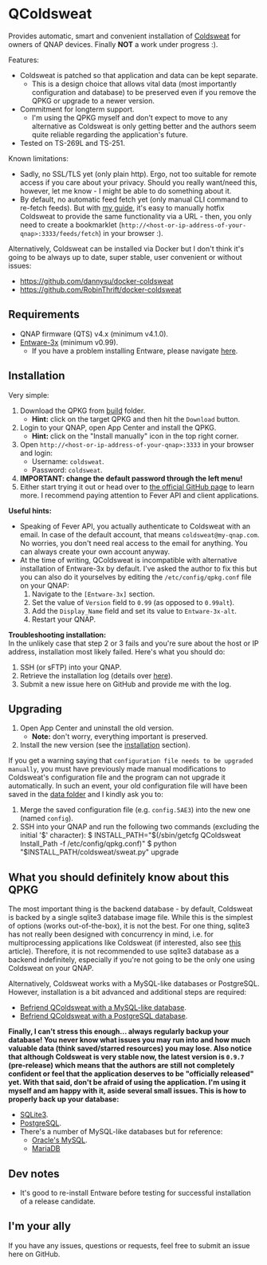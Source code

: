 # QColdsweat

Provides automatic, smart and convenient installation of [Coldsweat](https://github.com/passiomatic/coldsweat) for owners of QNAP devices. Finally __NOT__ a work under progress :).

Features:
* Coldsweat is patched so that application and data can be kept separate.
	* This is a design choice that allows vital data (most importantly configuration and database) to be preserved even if you remove the QPKG or upgrade to a newer version.
* Commitment for longterm support.
	* I'm using the QPKG myself and don't expect to move to any alternative as Coldsweat is only getting better and the authors seem quite reliable regarding the application's future.
* Tested on TS-269L and TS-251.

Known limitations:
* Sadly, no SSL/TLS yet (only plain http). Ergo, not too suitable for remote access if you care about your privacy. Should you really want/need this, however, let me know - I might be able to do something about it.
* By default, no automatic feed fetch yet (only manual CLI command to re-fetch feeds). But with [my guide](https://github.com/SkyCrawl/coldsweat-qpkg/wiki/Guide-to-patch-Coldsweat-to-provide-automatic-feed-fetch-feature-via-a-URL), it's easy to manually hotfix Coldsweat to provide the same functionality via a URL - then, you only need to create a bookmarklet (`http://<host-or-ip-address-of-your-qnap>:3333/feeds/fetch`) in your browser :).

Alternatively, Coldsweat can be installed via Docker but I don't think it's going to be always up to date, super stable, user convenient or without issues:
* <https://github.com/dannysu/docker-coldsweat>
* <https://github.com/RobinThrift/docker-coldsweat>

## Requirements

* QNAP firmware (QTS) v4.x (minimum v4.1.0).
* [Entware-3x](https://github.com/Entware-for-kernel-3x/Entware-ng-3x/wiki/Install-on-QNAP-NAS) (minimum v0.99).
	* If you have a problem installing Entware, please navigate [here](https://forum.qnap.com/viewtopic.php?t=124894).

## Installation

Very simple:

1. Download the QPKG from [build](https://github.com/qnap-pack-man/qcoldsweat/tree/master/build) folder.
    * __Hint:__ click on the target QPKG and then hit the `Download` button.
2. Login to your QNAP, open App Center and install the QPKG.
	* __Hint:__ click on the "Install manually" icon in the top right corner.
3. Open `http://<host-or-ip-address-of-your-qnap>:3333` in your browser and login:
	* Username: `coldsweat`.
	* Password: `coldsweat`.
4. __IMPORTANT: change the default password through the left menu!__
5. Either start trying it out or head over to [the official GitHub page](https://github.com/passiomatic/coldsweat) to learn more. I recommend paying attention to Fever API and client applications.

__Useful hints:__
* Speaking of Fever API, you actually authenticate to Coldsweat with an email. In case of the default account, that means `coldsweat@my-qnap.com`. No worries, you don't need real access to the email for anything. You can always create your own account anyway.
* At the time of writing, QColdsweat is incompatible with alternative installation of Entware-3x by default. I've asked the author to fix this but you can also do it yourselves by editing the `/etc/config/qpkg.conf` file on your QNAP:
	1. Navigate to the `[Entware-3x]` section.
	2. Set the value of `Version` field to `0.99` (as opposed to `0.99alt`).
	3. Add the `Display_Name` field and set its value to `Entware-3x-alt`.
	4. Restart your QNAP.

__Troubleshooting installation:__  
In the unlikely case that step 2 or 3 fails and you're sure about the host or IP address, installation most likely failed. Here's what you should do:

1. SSH (or sFTP) into your QNAP.
2. Retrieve the installation log (details over [here](https://github.com/SkyCrawl/coldsweat-qpkg/wiki)).
3. Submit a new issue here on GitHub and provide me with the log.

## Upgrading

1. Open App Center and uninstall the old version.
	* __Note:__ don't worry, everything important is preserved.
2. Install the new version (see the [installation](#installation) section).

If you get a warning saying that `configuration file needs to be upgraded manually`, you must have previously made manual modifications to Coldsweat's configuration file and the program can not upgrade it automatically. In such an event, your old configuration file will have been saved in the [data folder](https://github.com/SkyCrawl/QColdsweat/wiki) and I kindly ask you to:
1. Merge the saved configuration file (e.g. `config.5AE3`) into the new one (named `config`).
2. SSH into your QNAP and run the following two commands (excluding the initial '$' character):
    $ INSTALL_PATH="$(/sbin/getcfg QColdsweat Install_Path -f /etc/config/qpkg.conf)"
    $ python "$INSTALL_PATH/coldsweat/sweat.py" upgrade

## What you should definitely know about this QPKG

The most important thing is the backend database - by default, Coldsweat is backed by a single sqlite3 database image file. While this is the simplest of options (works out-of-the-box), it is not the best. For one thing, sqlite3 has not really been designed with concurrency in mind, i.e. for multiprocessing applications like Coldsweat (if interested, also see [this](http://beets.io/blog/sqlite-nightmare.html) article). Therefore, it is not recommended to use sqlite3 database as a backend indefinitely, especially if you're not going to be the only one using Coldsweat on your QNAP.

Alternatively, Coldsweat works with a MySQL-like databases or PostgreSQL. However, installation is a bit advanced and additional steps are required:
* [Befriend QColdsweat with a MySQL-like database](https://github.com/SkyCrawl/QColdsweat/wiki/Befriend-QColdsweat-with-a-MySQL-like-database).
* [Befriend QColdsweat with a PostgreSQL database](https://github.com/SkyCrawl/QColdsweat/wiki/Befriend-QColdsweat-with-a-PostgreSQL-database).

__Finally, I can't stress this enough... always regularly backup your database! You never know what issues you may run into and how much valuable data (think saved/starred resources) you may lose. Also notice that although Coldsweat is very stable now, the latest version is `0.9.7` (pre-release) which means that the authors are still not completely confident or feel that the application deserves to be "officially released" yet. With that said, don't be afraid of using the application. I'm using it myself and am happy with it, aside several small issues. This is how to properly back up your database:__
* [SQLite3](http://stackoverflow.com/questions/25675314/how-to-backup-sqlite-database).
* [PostgreSQL](https://www.postgresql.org/docs/9.3/static/backup.html).
* There's a number of MySQL-like databases but for reference:
	* [Oracle's MySQL](https://dev.mysql.com/doc/refman/5.5/en/backup-and-recovery.html).
	* [MariaDB](https://mariadb.com/kb/en/mariadb/backup-and-restore-overview/)
	
## Dev notes

* It's good to re-install Entware before testing for successful installation of a release candidate.

## I'm your ally

If you have any issues, questions or requests, feel free to submit an issue here on GitHub.
